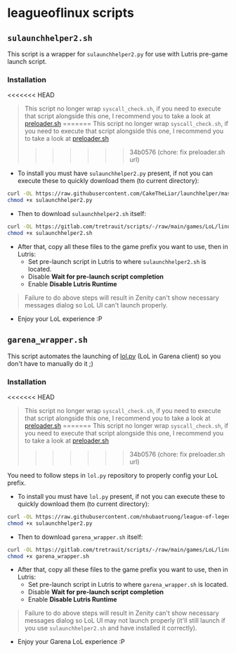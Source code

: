 # leagueoflinux scripts
## `sulaunchhelper2.sh`
This script is a wrapper for `sulaunchhelper2.py` for use with Lutris pre-game launch script.
### Installation
<<<<<<< HEAD
> This script no longer wrap `syscall_check.sh`, if you need to execute that script alongside this one, I recommend you to take a look at [preloader.sh](./apps/Lutris#preloadersh)
=======
> This script no longer wrap `syscall_check.sh`, if you need to execute that script alongside this one, I recommend you to take a look at [preloader.sh](../../../apps/Lutris#preloadersh)
>>>>>>> 34b0576 (chore: fix preloader.sh url)

+ To install you must have `sulaunchhelper2.py` present, if not you can execute these to quickly download them (to current directory):
```sh
curl -OL https://raw.githubusercontent.com/CakeTheLiar/launchhelper/master/sulaunchhelper2.py
chmod +x sulaunchhelper2.py
```
+ Then to download `sulaunchhelper2.sh` itself:
```sh
curl -OL https://gitlab.com/tretrauit/scripts/-/raw/main/games/LoL/linux/sulaunchhelper2.sh
chmod +x sulaunchhelper2.sh
```
+ After that, copy all these files to the game prefix you want to use, then in Lutris:
    - Set pre-launch script in Lutris to where `sulaunchhelper2.sh` is located.
    - Disable **Wait for pre-launch script completion**
    - Enable **Disable Lutris Runtime**
> Failure to do above steps will result in Zenity can't show necessary messages dialog so LoL UI can't launch properly.
+ Enjoy your LoL experience :P
## `garena_wrapper.sh`
This script automates the launching of [lol.py](https://github.com/nhubaotruong/league-of-legends-linux-garena-script) (LoL in Garena client) so you don't have to manually do it ;)
### Installation
<<<<<<< HEAD
> This script no longer wrap `syscall_check.sh`, if you need to execute that script alongside this one, I recommend you to take a look at [preloader.sh](./apps/Lutris#preloadersh)
=======
> This script no longer wrap `syscall_check.sh`, if you need to execute that script alongside this one, I recommend you to take a look at [preloader.sh](../../../apps/Lutris#preloadersh)
>>>>>>> 34b0576 (chore: fix preloader.sh url)

You need to follow steps in `lol.py` repository to properly config your LoL prefix.
+ To install you must have `lol.py` present, if not you can execute these to quickly download them (to current directory):
```sh
curl -OL https://raw.githubusercontent.com/nhubaotruong/league-of-legends-linux-garena-script/main/lol.py
chmod +x sulaunchhelper2.py
```
+ Then to download `garena_wrapper.sh` itself:
```sh
curl -OL https://gitlab.com/tretrauit/scripts/-/raw/main/games/LoL/linux/garena_wrapper.sh
chmod +x garena_wrapper.sh
```
+ After that, copy all these files to the game prefix you want to use, then in Lutris:
    - Set pre-launch script in Lutris to where `garena_wrapper.sh` is located.
    - Disable **Wait for pre-launch script completion**
    - Enable **Disable Lutris Runtime**
> Failure to do above steps will result in Zenity can't show necessary messages dialog so LoL UI may not launch properly (it'll still launch if you use `sulaunchhelper2.sh` and have installed it correctly).
+ Enjoy your Garena LoL experience :P
